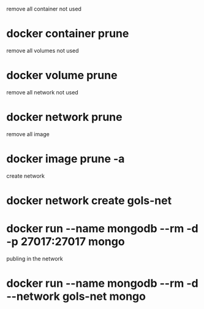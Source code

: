 remove all container not used
# docker container prune

remove all volumes not used
# docker volume prune

remove all network not used 
# docker network prune

remove all image 
# docker image prune -a 


create network 
# docker network create gols-net

# docker run --name mongodb --rm -d -p 27017:27017 mongo 

publing in the network 
# docker run --name mongodb --rm -d --network gols-net  mongo 